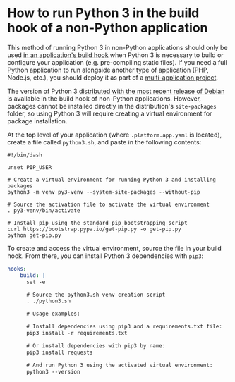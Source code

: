 # How to run Python 3 in the build hook of a non-Python application

This method of running Python 3 in non-Python applications should only be used [in an application's build hook](/configuration/app/build.md#build-hook) when Python 3 is necessary to build or configure your application (e.g. pre-compiling static files). If you need a full Python application to run alongside another type of application (PHP, Node.js, etc.), you should deploy it as part of a [multi-application project](/configuration/app/multi-app.md).

The version of Python 3 [distributed with the most recent release of Debian](https://wiki.debian.org/Python#Supported_Python_Versions) is available in the build hook of non-Python applications. However, packages cannot be installed directly in the distribution's `site-packages` folder, so using Python 3 will require creating a virtual environment for package installation.

At the top level of your application (where `.platform.app.yaml` is located), create a file called `python3.sh`, and paste in the following contents:

```shell
#!/bin/dash

unset PIP_USER

# Create a virtual environment for running Python 3 and installing packages
python3 -m venv py3-venv --system-site-packages --without-pip

# Source the activation file to activate the virtual environment
. py3-venv/bin/activate

# Install pip using the standard pip bootstrapping script
curl https://bootstrap.pypa.io/get-pip.py -o get-pip.py
python get-pip.py
```

To create and access the virtual environment, source the file in your build hook. From there, you can install Python 3 dependencies with `pip3`:

```yaml
hooks:
    build: |
      set -e

      # Source the python3.sh venv creation script
      . ./python3.sh

      # Usage examples:

      # Install dependencies using pip3 and a requirements.txt file:
      pip3 install -r requirements.txt

      # Or install dependencies with pip3 by name:
      pip3 install requests

      # And run Python 3 using the activated virtual environment:
      python3 --version
```
